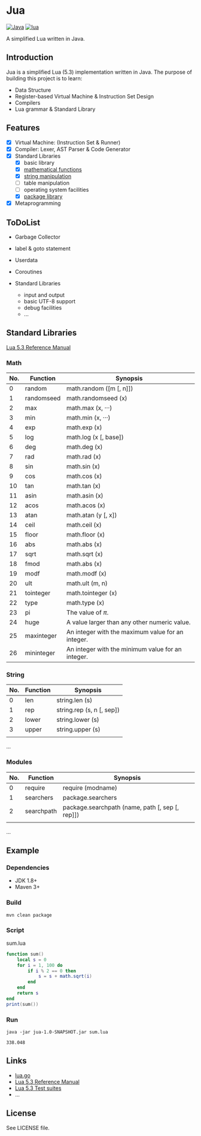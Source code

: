 # Jua

[![Java](https://img.shields.io/badge/language-Java-green.svg)]()
[![lua](https://img.shields.io/badge/language-lua-blue.svg)]()

A simplified Lua written in Java.

## Introduction

Jua is a simplified Lua (5.3) implementation written in Java. The purpose of building this project is to learn:

- Data Structure
- Register-based Virtual Machine & Instruction Set Design
- Compilers
- Lua grammar & Standard Library

## Features

- [x] Virtual Machine: (Instruction Set & Runner)
- [x] Compiler: Lexer, AST Parser & Code Generator
- [x] Standard Libraries
    - [x] basic library
    - [x] [mathematical functions](#Math)
    - [x] [string manipulation](#String)
    - [ ] table manipulation
    - [ ] operating system facilities
    - [x] [package library](#Modules)
- [x] Metaprogramming

## ToDoList

- Garbage Collector

- label & goto statement
- Userdata
- Coroutines
- Standard Libraries
    - input and output
    - basic UTF-8 support
    - debug facilities
    - ...

<!--

### Instruction Set (completed)

| No. | Symbol | Opcode   | Mode | Desc |
| ------ | ----------- | ----------- | ----------- | ----------- |
| 0    | OP_MOVE     | 0x00       | iABC   | `R(A) := R(B)` |
| 1   | OP_LOADK    | 0x01       | iABx   | `R(A) := Kst(Bx)` |
| 2  | OP_LOADKX   | 0x02       | iABx   | `R(A) := Kst(extra arg)` |
| 3 | OP_LOADBOOL | 0x03       | iABC   | `R(A) := (bool)B; if (C) pc++` |
| 4 | OP_LOADNIL  | 0x04       | iABC   | `R(A), R(A+1), ..., R(A+B) := nil` |
| 5 | OP_GETUPVAL | 0x05       | iABC   | `R(A) := UpValue[B]` |
| 6 | OP_GETTABUP | 0x06       | iABC   | `R(A) := UpValue[B][RK(C)]` |
| 7 | OP_GETTABLE | 0x07       | iABC   | `R(A) := R(B)[RK(C)]` |
| 8 | OP_SETTABUP | 0x08       | iABC   | `UpValue[A][RK(B)] := RK(C)` |
| 9 | OP_SETUPVAL | 0x09       | iABC   | `UpValue[B] := R(A)` |
| 10 | OP_SETTABLE | 0x0A       | iABC   | `R(A)[RK(B)] := RK(C)` |
| 11 | OP_NEWTABLE | 0x0B       | iABC   | `R(A) := {} (size = B,C)` |
| 12   | OP_SELF     | 0x0C       | iABC   | `R(A+1) := R(B); R(A) := R(B)[RK(C)]` |
| 13    | OP_ADD      | 0x0D       | iABC   | `R(A) := RK(B) + RK(C)` |
| 14    | OP_SUB      | 0x0E       | iABC   | `R(A) := RK(B) - RK(C)` |
| 15    | OP_MUL      | 0x0F       | iABC   | `R(A) := RK(B) * RK(C)` |
| 16    | OP_MOD      | 0x10       | iABC   | `R(A) := RK(B) % RK(C)` |
| 17    | OP_POW      | 0x11       | iABC   | `R(A) := RK(B) ^ RK(C)` |
| 18    | OP_DIV      | 0x12       | iABC   | `R(A) := RK(B) / RK(C)` |
| 19   | OP_IDIV     | 0x13       | iABC   | `R(A) := RK(B) // RK(C)` |
| 20   | OP_BAND     | 0x14       | iABC   | `R(A) := RK(B) & RK(C)` |
| 21    | OP_BOR      | 0x15       | iABC   | `R(A) := RK(B)` |
| 22   | OP_BXOR     | 0x16       | iABC   | `R(A) := RK(B) ~ RK(C)` |
| 23    | OP_SHL      | 0x17       | iABC   | `R(A) := RK(B) << RK(C)` |
| 24    | OP_SHR      | 0x18       | iABC   | `R(A) := RK(B) >> RK(C)` |
| 25    | OP_UNM      | 0x19       | iABC   | `R(A) := -R(B)` |
| 26   | OP_BNOT     | 0x1A       | iABC   | `R(A) := ~R(B)` |
| 27   | OP_NOT      | 0x1B       | iABC   | `R(A) := not R(B)` |
| 28    | OP_LEN      | 0x1C       | iABC   | `R(A) := length of R(B)` |
| 29 | OP_CONCAT   | 0x1D       | iABC   | `R(A) := R(B).. ... ..R(C)` |
| 30    | OP_JMP      | 0x1E       | iAsBx  | `pc+=sBx; if (A) close all upvalues >= R(A - 1)` |
| 31     | OP_EQ       | 0x1F       | iABC   | `if ((RK(B) == RK(C)) ~= A) then pc++` |
| 32     | OP_LT       | 0x20       | iABC   | `if ((RK(B) <  RK(C)) ~= A) then pc++` |
| 33     | OP_LE       | 0x21       | iABC   | `if ((RK(B) <= RK(C)) ~= A) then pc++` |
| 34   | OP_TEST     | 0x22       | iABC   | `if not (R(A) <=> C) then pc++` |
| 35 | OP_TESTSET  | 0x23       | iABC   | `if (R(B) <=> C) then R(A) := R(B) else pc++` |
| 36   | OP_CALL     | 0x24       | iABC   | `R(A), ... ,R(A+C-2) := R(A)(R(A+1), ... ,R(A+B-1))` |
| 37 | OP_TAILCALL | 0x25       | iABC   | `return R(A)(R(A+1), ... ,R(A+B-1))` |
| 38 | OP_RETURN   | 0x26       | iABC   | `return R(A), ... ,R(A+B-2)` |
| 39 | OP_FORLOOP  | 0x27       | iABC   | `R(A)+=R(A+2); if R(A) <?= R(A+1) then { pc+=sBx; R(A+3)=R(A) }` |
| 40 | OP_FORPREP  | 0x28       | iAsBx  | `R(A)-=R(A+2); pc+=sBx` |
| 41 | OP_TFORCALL | 0x29       | iABC   | `R(A+3), ... ,R(A+2+C) := R(A)(R(A+1), R(A+2));` |
| 42 | OP_TFORLOOP | 0x2A       | iAsBx  | `if R(A+1) ~= nil then { R(A)=R(A+1); pc += sBx }` |
| 43 | OP_SETLIST  | 0x2B       | iABC   | `R(A)[(C-1)*FPF+i] := R(A+i), 1 <= i <= B` |
| 44 | OP_CLOSURE  | 0x2C       | iABx   | `R(A) := closure(KPROTO[Bx])` |
| 45 | OP_VARARG   | 0x2D       | iABC   | `R(A), R(A+1), ..., R(A+B-2) = vararg` |
| 46 | OP_EXTRAARG | 0x2E       |    | `extra (larger) argument for previous opcode` |

-->

## Standard Libraries

[Lua 5.3 Reference Manual](http://www.lua.org/manual/5.3/manual.html)

### <span id="Math">Math</span>

| No.  | Function   | Synopsis                                          |
| ---- | ---------- | ------------------------------------------------- |
| 0    | random     | math.random ([m [, n]])                           |
| 1    | randomseed | math.randomseed (x)                               |
| 2    | max        | math.max (x, ···)                                 |
| 3    | min        | math.min (x, ···)                                 |
| 4    | exp        | math.exp (x)                                      |
| 5    | log        | math.log (x [, base])                             |
| 6    | deg        | math.deg (x)                                      |
| 7    | rad        | math.rad (x)                                      |
| 8    | sin        | math.sin (x)                                      |
| 9    | cos        | math.cos (x)                                      |
| 10   | tan        | math.tan (x)                                      |
| 11   | asin       | math.asin (x)                                     |
| 12   | acos       | math.acos (x)                                     |
| 13   | atan       | math.atan (y [, x])                               |
| 14   | ceil       | math.ceil (x)                                     |
| 15   | floor      | math.floor (x)                                    |
| 16   | abs        | math.abs (x)                                      |
| 17   | sqrt       | math.sqrt (x)                                     |
| 18   | fmod       | math.abs (x)                                      |
| 19   | modf       | math.modf (x)                                     |
| 20   | ult        | math.ult (m, n)                                   |
| 21   | tointeger  | math.tointeger (x)                                |
| 22   | type       | math.type (x)                                     |
| 23   | pi         | The value of *π*.                                 |
| 24   | huge       | A value larger than any other numeric value.      |
| 25   | maxinteger | An integer with the maximum value for an integer. |
| 26   | mininteger | An integer with the minimum value for an integer. |

### <span id="String">String</span>

| No.  | Function | Synopsis                  |
| ---- | -------- | ------------------------- |
| 0    | len      | string.len (s)            |
| 1    | rep      | string.rep (s, n [, sep]) |
| 2    | lower    | string.lower (s)          |
| 3    | upper    | string.upper (s)          |
|      |          |                           |

...

### <span id="Modules">Modules</span>

| No.  | Function   | Synopsis                                        |
| ---- | ---------- | ----------------------------------------------- |
| 0    | require    | require (modname)                               |
| 1    | searchers  | package.searchers                               |
| 2    | searchpath | package.searchpath (name, path [, sep [, rep]]) |
|      |            |                                                 |

...

## Example

### Dependencies

- JDK 1.8+
- Maven 3+ 

### Build

```shell
mvn clean package
```

### Script

sum.lua
```lua
function sum()
    local s = 0
    for i = 1, 100 do
        if i % 2 == 0 then
            s = s + math.sqrt(i)
        end
    end
    return s
end
print(sum())
```

### Run

```shell
java -jar jua-1.0-SNAPSHOT.jar sum.lua
```

```
338.048
```

## Links

- [lua.go](https://github.com/zxh0/lua.go)
- [Lua 5.3 Reference Manual](http://www.lua.org/manual/5.3/manual.html)
- [Lua 5.3 Test suites](http://www.lua.org/tests/lua-5.3.4-tests.tar.gz)
- ...

## License

See LICENSE file.